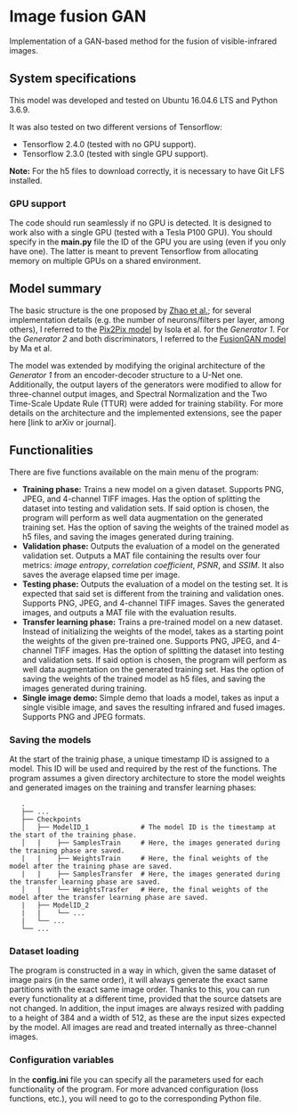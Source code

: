# Image fusion GAN
Implementation of a GAN-based method for the fusion of visible-infrared images.

## System specifications
This model was developed and tested on Ubuntu 16.04.6 LTS and Python 3.6.9.

It was also tested on two different versions of Tensorflow:
  * Tensorflow 2.4.0 (tested with no GPU support).
  * Tensorflow 2.3.0 (tested with single GPU support).
  
**Note:** For the h5 files to download correctly, it is necessary to have Git LFS installed.
  
### GPU support
The code should run seamlessly if no GPU is detected. It is designed to work also with a single GPU (tested with a Tesla P100 GPU). You should specify in the **main.py** file the ID of the GPU you are using (even if you only have one). The latter is meant to prevent Tensorflow from allocating memory on multiple GPUs on a shared environment.

## Model summary
The basic structure is the one proposed by [Zhao et al.](https://www.hindawi.com/journals/mpe/2020/3739040/); for several implementation details (e.g. the number of neurons/filters per layer, among others), I referred to the [Pix2Pix model](https://paperswithcode.com/paper/image-to-image-translation-with-conditional) by Isola et al. for the *Generator 1*. For the *Generator 2* and both discriminators, I referred to the [FusionGAN model](https://www.researchgate.net/publication/327393843_FusionGAN_A_generative_adversarial_network_for_infrared_and_visible_image_fusion) by Ma et al.

The model was extended by modifying the original architecture of the *Generator 1* from an encoder-decoder structure to a U-Net one. Additionally, the output layers of the generators were modified to allow for three-channel output images, and Spectral Normalization and the Two Time-Scale Update Rule (TTUR) were added for training stability. For more details on the architecture and the implemented extensions, see the paper here [link to arXiv or journal].

## Functionalities
There are five functions available on the main menu of the program:

 * **Training phase:** Trains a new model on a given dataset. Supports PNG, JPEG, and 4-channel TIFF images. Has the option of splitting the dataset into testing and validation sets. If said option is chosen, the program will perform as well data augmentation on the generated training set. Has the option of saving the weights of the trained model as h5 files, and saving the images generated during training.
 * **Validation phase:** Outputs the evaluation of a model on the generated validation set. Outputs a MAT file containing the results over four metrics: *image entropy*, *correlation coefficient*, *PSNR*, and *SSIM*. It also saves the average elapsed time per image.
 * **Testing phase:** Outputs the evaluation of a model on the testing set. It is expected that said set is different from the training and validation ones. Supports PNG, JPEG, and 4-channel TIFF images. Saves the generated images, and outputs a MAT file with the evaluation results.
 * **Transfer learning phase:** Trains a pre-trained model on a new dataset. Instead of initializing the weights of the model, takes as a starting point the weights of the given pre-trained one. Supports PNG, JPEG, and 4-channel TIFF images. Has the option of splitting the dataset into testing and validation sets. If said option is chosen, the program will perform as well data augmentation on the generated training set. Has the option of saving the weights of the trained model as h5 files, and saving the images generated during training.
 * **Single image demo:** Simple demo that loads a model, takes as input a single visible image, and saves the resulting infrared and fused images. Supports PNG and JPEG formats.
 
### Saving the models
At the start of the trainig phase, a unique timestamp ID is assigned to a model. This ID will be used and required by the rest of the functions. The program assumes a given directory architecture to store the model weights and generated images on the training and transfer learning phases:
 
```
   .
   ├── ...
   ├── Checkpoints             
   │   ├── ModelID_1             # The model ID is the timestamp at the start of the training phase.
   │   |    ├── SamplesTrain     # Here, the images generated during the training phase are saved.
   |   |    ├── WeightsTrain     # Here, the final weights of the model after the training phase are saved.
   |   |    ├── SamplesTransfer  # Here, the images generated during the transfer learning phase are saved.
   │   |    └── WeightsTrasfer   # Here, the final weights of the model after the transfer learning phase are saved.
   |   ├── ModelID_2
   |   |    └── ...
   |   └── ...
   └── ...
```

### Dataset loading
The program is constructed in a way in which, given the same dataset of image pairs (in the same order), it will always generate the exact same partitions with the exact same image order. Thanks to this, you can run every functionality at a different time, provided that the source datsets are not changed. In addition, the input images are always resized with padding to a height of 384 and a width of 512, as these are the input sizes expected by the model. All images are read and treated internally as three-channel images.

### Configuration variables
In the **config.ini** file you can specify all the parameters used for each functionality of the program. For more advanced configuration (loss functions, etc.), you will need to go to the corresponding Python file.
